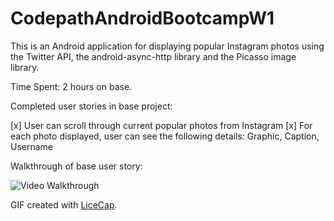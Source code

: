 CodepathAndroidBootcampW1
=========================

This is an Android application for displaying popular Instagram photos using the Twitter API, the android-async-http library and the Picasso image library.

Time Spent: 2 hours on base.

Completed user stories in base project:

[x] User can scroll through current popular photos from Instagram
[x] For each photo displayed, user can see the following details: Graphic, Caption, Username

Walkthrough of base user story:

![Video Walkthrough](InstagramPhotoViewerBase.gif)

GIF created with [LiceCap](http://www.cockos.com/licecap/).
